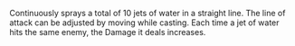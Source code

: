 Continuously sprays a total of 10 jets of water in a straight line. The line of attack can be adjusted by moving while casting. Each time a jet of water hits the same enemy, the Damage it deals increases.
